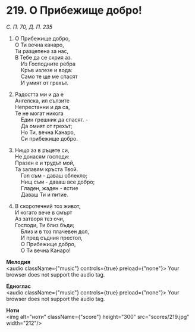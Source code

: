 # 219. О Прибежище добро!  

*С. П. 70, Д. П. 235*  

1. О Прибежище добро,  
О Ти вечна канаро,  
Ти разцепена за нас,  
В Тебе да се скрия аз.  
    Из Господните ребра  
    Кръв излезе и вода:  
    Само те ще ме спасят  
    И умият от грехът.  

2. Радостта ми и да е  
Ангелска, ил сълзите  
Непрестанни и да са,  
Те не могат никога  
    Един грешник да спасят. -  
    Да омият от грехът;  
    Но Ти, вечна Канаро,  
    Си прибежище добро.  

3. Нищо аз в ръцете си,  
Не донасям господи:  
Празен е и трудът мой,  
Та залавям кръста Твой.  
    Гол съм - даваш облекло;  
    Нищ съм - даваш все добро;  
    Гладен, жаден - ястие  
    Даваш Ти и питие.  

4. В скоротечний тоз живот,  
И когато вече в смърт  
Аз затворя тез очи,  
Господи, Ти близ бъди;  
    Близ и в тоз плачевен дол,  
    И пред съдния престол,  
    О Прибежище добро,  
    О Ти вечна Канаро!  

__Мелодия__  
<audio className={"music"} controls={true} preload={"none"}><source src="mp3/219.mp3" type="audio/mpeg"/>
Your browser does not support the audio tag.
</audio>  

__Едноглас__  
<audio className={"music"} controls={true} preload={"none"}><source src="transp/219.mp3" type="audio/mpeg"/>
Your browser does not support the audio tag.
</audio>  

__Ноти__  
<img alt="ноти" className={"score"} height="300" src="scores/219.jpg" width="212"/>
